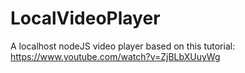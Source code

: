 # LocalVideoPlayer

A localhost nodeJS video player based on this tutorial: https://www.youtube.com/watch?v=ZjBLbXUuyWg
